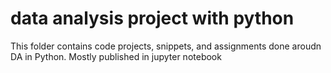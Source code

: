 # data analysis project with python
This folder contains code projects, snippets, and assignments done aroudn DA in Python. Mostly published in jupyter notebook
